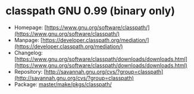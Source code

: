 # classpath GNU 0.99 (binary only)
 - Homepage: [https://www.gnu.org/software/classpath/](https://www.gnu.org/software/classpath/)
 - Manpage: [https://developer.classpath.org/mediation/](https://developer.classpath.org/mediation/)
 - Changelog: [https://www.gnu.org/software/classpath/downloads/downloads.html](https://www.gnu.org/software/classpath/downloads/downloads.html)
 - Repository: [http://savannah.gnu.org/cvs/?group=classpath](http://savannah.gnu.org/cvs/?group=classpath)
 - Package: [master/make/pkgs/classpath/](https://github.com/Freetz-NG/freetz-ng/tree/master/make/pkgs/classpath/)

